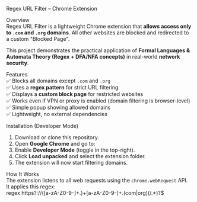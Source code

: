 Regex URL Filter – Chrome Extension  

Overview  
Regex URL Filter is a lightweight Chrome extension that **allows access only to `.com` and `.org` domains**. All other websites are blocked and redirected to a custom "Blocked Page".  

This project demonstrates the practical application of **Formal Languages & Automata Theory (Regex + DFA/NFA concepts)** in real-world **network security**.  

Features  
✅ Blocks all domains except `.com` and `.org`  
✅ Uses a **regex pattern** for strict URL filtering  
✅ Displays a **custom block page** for restricted websites  
✅ Works even if VPN or proxy is enabled (domain filtering is browser-level)  
✅ Simple popup showing allowed domains  
✅ Lightweight, no external dependencies

Installation (Developer Mode)  
1. Download or clone this repository.  
2. Open **Google Chrome** and go to:  
3. Enable **Developer Mode** (toggle in the top-right).  
4. Click **Load unpacked** and select the extension folder.  
5. The extension will now start filtering domains.  

How It Works  
The extension listens to all web requests using the `chrome.webRequest` API.  
It applies this regex:  
regex
https?:\/\/([a-zA-Z0-9-]+\.)+[a-zA-Z0-9-]+\.(com|org)(\/.*)?$
